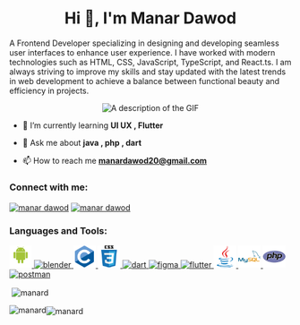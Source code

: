 <h1 align="center">Hi 👋, I'm Manar Dawod</h1>


<p>A Frontend Developer specializing in designing and developing seamless user interfaces to enhance user experience. I have worked with modern technologies such as HTML, CSS, JavaScript, TypeScript, and React.ts. I am always striving to improve my skills and stay updated with the latest trends in web development to achieve a balance between functional beauty and efficiency in projects.</p>


<p align="center">
  <img src="https://github.com/user-attachments/assets/e7d058fc-2c27-432e-959e-809e32fa435b" alt="A description of the GIF" />
</p>




- 🌱 I’m currently learning **UI UX , Flutter**

- 💬 Ask me about **java , php , dart**

- 📫 How to reach me **manardawod20@gmail.com**

<h3 align="left">Connect with me:</h3>
<p align="left">
<a href="[https://linkedin.com/in/manar dawod](https://www.linkedin.com/in/manar-dawod-81992722a/)" target="blank"><img align="center" src="https://raw.githubusercontent.com/rahuldkjain/github-profile-readme-generator/master/src/images/icons/Social/linked-in-alt.svg" alt="manar dawod" height="30" width="40" /></a>
<a href="https://fb.com/manar dawod" target="blank"><img align="center" src="https://raw.githubusercontent.com/rahuldkjain/github-profile-readme-generator/master/src/images/icons/Social/facebook.svg" alt="manar dawod" height="30" width="40" /></a>
</p>

<h3 align="left">Languages and Tools:</h3>
<p align="left"> <a href="https://developer.android.com" target="_blank" rel="noreferrer"> <img src="https://raw.githubusercontent.com/devicons/devicon/master/icons/android/android-original-wordmark.svg" alt="android" width="40" height="40"/> </a> <a href="https://www.blender.org/" target="_blank" rel="noreferrer"> <img src="https://download.blender.org/branding/community/blender_community_badge_white.svg" alt="blender" width="40" height="40"/> </a> <a href="https://www.cprogramming.com/" target="_blank" rel="noreferrer"> <img src="https://raw.githubusercontent.com/devicons/devicon/master/icons/c/c-original.svg" alt="c" width="40" height="40"/> </a> <a href="https://www.w3schools.com/css/" target="_blank" rel="noreferrer"> <img src="https://raw.githubusercontent.com/devicons/devicon/master/icons/css3/css3-original-wordmark.svg" alt="css3" width="40" height="40"/> </a> <a href="https://dart.dev" target="_blank" rel="noreferrer"> <img src="https://www.vectorlogo.zone/logos/dartlang/dartlang-icon.svg" alt="dart" width="40" height="40"/> </a> <a href="https://www.figma.com/" target="_blank" rel="noreferrer"> <img src="https://www.vectorlogo.zone/logos/figma/figma-icon.svg" alt="figma" width="40" height="40"/> </a> <a href="https://flutter.dev" target="_blank" rel="noreferrer"> <img src="https://www.vectorlogo.zone/logos/flutterio/flutterio-icon.svg" alt="flutter" width="40" height="40"/> </a> <a href="https://www.java.com" target="_blank" rel="noreferrer"> <img src="https://raw.githubusercontent.com/devicons/devicon/master/icons/java/java-original.svg" alt="java" width="40" height="40"/> </a> <a href="https://www.mysql.com/" target="_blank" rel="noreferrer"> <img src="https://raw.githubusercontent.com/devicons/devicon/master/icons/mysql/mysql-original-wordmark.svg" alt="mysql" width="40" height="40"/> </a> <a href="https://www.php.net" target="_blank" rel="noreferrer"> <img src="https://raw.githubusercontent.com/devicons/devicon/master/icons/php/php-original.svg" alt="php" width="40" height="40"/> </a> <a href="https://postman.com" target="_blank" rel="noreferrer"> <img src="https://www.vectorlogo.zone/logos/getpostman/getpostman-icon.svg" alt="postman" width="40" height="40"/> </a> </p>



<p>&nbsp;<img align="center" src="https://github-readme-stats.vercel.app/api?username=manard&show_icons=true&locale=en" alt="manard" /></p>
<p><img align="left" src="https://github-readme-stats.vercel.app/api/top-langs?username=manard&show_icons=true&locale=en&layout=compact" alt="manard" /></p>
<p><img align="center" src="https://github-readme-streak-stats.herokuapp.com/?user=manard&" alt="manard" /></p>


